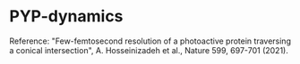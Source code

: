 # PYP-dynamics
Reference: "Few-femtosecond resolution of a photoactive protein traversing a conical intersection", A. Hosseinizadeh et al., Nature 599, 697-701 (2021).
